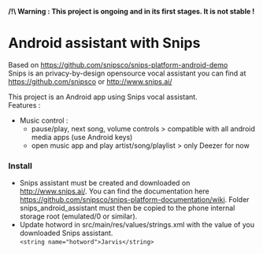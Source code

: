 
**/!\ Warning : 
This project is ongoing and in its first stages. It is not stable !**

# Android assistant with Snips

Based on https://github.com/snipsco/snips-platform-android-demo  
Snips is an privacy-by-design opensource vocal assistant you can find at https://github.com/snipsco or http://www.snips.ai/

This project is an Android app using Snips vocal assistant.  
Features : 
- Music control : 
    - pause/play, next song, volume controls > compatible with all android media apps (use Android keys)
    - open music app and play artist/song/playlist > only Deezer for now


### Install
- Snips assistant must be created and downloaded on http://www.snips.ai/. You can find the documentation here https://github.com/snipsco/snips-platform-documentation/wiki. Folder snips_android_assistant must then be copied to the phone internal storage root (emulated/0 or similar). 
- Update hotword in src/main/res/values/strings.xml with the value of you downloaded Snips assistant.  
`<string name="hotword">Jarvis</string>`


